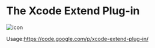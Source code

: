 The Xcode Extend Plug-in
===
![icon](https://raw.github.com/Centny/XEP/master/XEP/Resources/XEP.png "XEP")

Usage:<https://code.google.com/p/xcode-extend-plug-in/>



